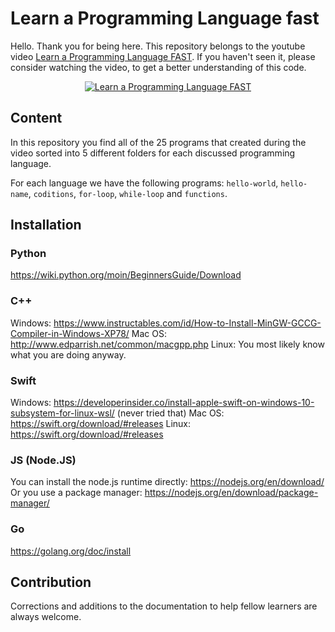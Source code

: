 # Learn a Programming Language fast

Hello. Thank you for being here. This repository belongs to the youtube video [Learn a Programming Language FAST](https://youtu.be/211tiIqZ-58).
If you haven't seen it, please consider watching the video, to get a better understanding of this code.

<p align="center">
  <a href="https://youtu.be/211tiIqZ-58" target="_blank">
    <img src="http://i3.ytimg.com/vi/211tiIqZ-58/hqdefault.jpg" alt="Learn a Programming Language FAST">
  </a>
</p>

## Content

In this repository you find all of the 25 programs that created during the video sorted into 5 different folders for each discussed programming language.

For each language we have the following programs: `hello-world`, `hello-name`, `coditions`, `for-loop`, `while-loop` and `functions`.

## Installation

### Python

https://wiki.python.org/moin/BeginnersGuide/Download

### C++

Windows: https://www.instructables.com/id/How-to-Install-MinGW-GCCG-Compiler-in-Windows-XP78/
Mac OS: http://www.edparrish.net/common/macgpp.php
Linux: You most likely know what you are doing anyway.

### Swift

Windows: https://developerinsider.co/install-apple-swift-on-windows-10-subsystem-for-linux-wsl/ (never tried that)
Mac OS: https://swift.org/download/#releases
Linux: https://swift.org/download/#releases

### JS (Node.JS)

You can install the node.js runtime directly: https://nodejs.org/en/download/
Or you use a package manager: https://nodejs.org/en/download/package-manager/


### Go

https://golang.org/doc/install


## Contribution

Corrections and additions to the documentation to help fellow learners are always welcome.
